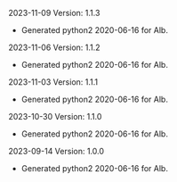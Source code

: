 2023-11-09 Version: 1.1.3
- Generated python2 2020-06-16 for Alb.

2023-11-06 Version: 1.1.2
- Generated python2 2020-06-16 for Alb.

2023-11-03 Version: 1.1.1
- Generated python2 2020-06-16 for Alb.

2023-10-30 Version: 1.1.0
- Generated python2 2020-06-16 for Alb.

2023-09-14 Version: 1.0.0
- Generated python2 2020-06-16 for Alb.

